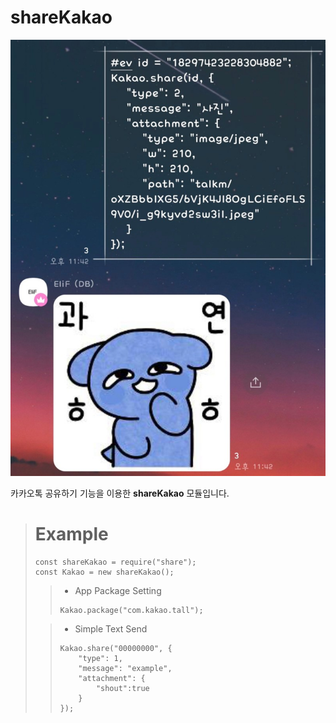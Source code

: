 # shareKakao

![Alt text](0BBF7F9C-07AF-4092-87B7-AA727E2347FB.jpeg)

카카오톡 공유하기 기능을 이용한 **shareKakao** 모듈입니다.


> # Example
> ```
> const shareKakao = require("share");
> const Kakao = new shareKakao();
> ```
> > * App Package Setting
> > ```
> > Kakao.package("com.kakao.tall");
> > ```
>
> > * Simple Text Send
> > ```
> > Kakao.share("00000000", {
> >     "type": 1,
> >     "message": "example",
> >     "attachment": {
> >         "shout":true
> >     }
> > });
> > ```
